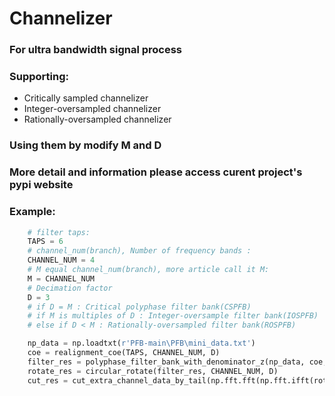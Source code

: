 # Channelizer
### For ultra bandwidth signal process ###
### Supporting: ###
- Critically sampled channelizer
- Integer-oversampled channelizer
- Rationally-oversampled channelizer
### Using them by modify M and D ###
### More detail and information please access curent project's pypi website ###
### Example: ###
```python
    # filter taps:
    TAPS = 6
    # channel_num(branch), Number of frequency bands :
    CHANNEL_NUM = 4
    # M equal channel_num(branch), more article call it M:
    M = CHANNEL_NUM
    # Decimation factor
    D = 3
    # if D = M : Critical polyphase filter bank(CSPFB)
    # if M is multiples of D : Integer-oversample filter bank(IOSPFB)
    # else if D < M : Rationally-oversampled filter bank(ROSPFB)

    np_data = np.loadtxt(r'PFB-main\PFB\mini_data.txt')
    coe = realignment_coe(TAPS, CHANNEL_NUM, D)
    filter_res = polyphase_filter_bank_with_denominator_z(np_data, coe, CHANNEL_NUM, D)
    rotate_res = circular_rotate(filter_res, CHANNEL_NUM, D)
    cut_res = cut_extra_channel_data_by_tail(np.fft.fft(np.fft.ifft(rotate_res, axis=0)), CHANNEL_NUM,D) * D / M
```

